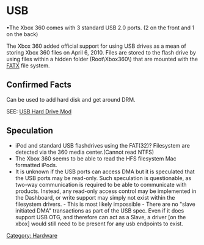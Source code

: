 # USB

•The Xbox 360 comes with 3 standard USB 2.0 ports. (2 on the front and 1
on the back)

The Xbox 360 added official support for using USB drives as a mean of
storing Xbox 360 files on April 6, 2010. Files are stored to the flash
drive by using files within a hidden folder (Root\\Xbox360\\) that are
mounted with the [FATX](FATX) file system.

## Confirmed Facts

Can be used to add hard disk and get around DRM.

SEE: [USB Hard Drive Mod](https://web.archive.org/web/20141105161019/http://www.llamma.com/xbox360/mods/USB%20Hard%20Drive%20Mod.htm)

## Speculation

  - iPod and standard USB flashdrives using the FAT(32)? Filesystem are
    detected via the 360 media center.(Cannot read NTFS)
  - The Xbox 360 seems to be able to read the HFS filesystem Mac
    formatted iPods.
  - It is unknown if the USB ports can access DMA but it is speculated
    that the USB ports may be read-only. Such speculation is
    questionable, as two-way communication is required to be able to
    communicate with products. Instead, any read-only access control may
    be implemented in the Dashboard, or write support may simply not
    exist within the filesystem drivers. - This is most likely
    impossible - There are no "slave initiated DMA" transactions as part
    of the USB spec. Even if it does support USB OTG, and therefore can
    act as a Slave, a driver \[on the xbox\] would still need to be
    present for any usb endpoints to exist.

[Category: Hardware](/Hardware)
